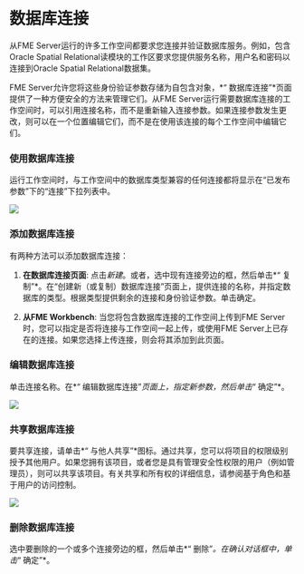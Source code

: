 # 数据库连接 #

从FME Server运行的许多工作空间都要求您连接并验证数据库服务。例如，包含Oracle Spatial Relational读模块的工作区要求您提供服务名称，用户名和密码以连接到Oracle Spatial Relational数据集。

FME Server允许您将这些身份验证参数存储为自包含对象，*“ 数据库连接”*页面提供了一种方便安全的方法来管理它们。从FME Server运行需要数据库连接的工作空间时，可以引用连接名称，而不是重新输入连接参数。如果连接参数发生更改，则可以在一个位置编辑它们，而不是在使用该连接的每个工作空间中编辑它们。

### 使用数据库连接 ###

运行工作空间时，与工作空间中的数据库类型兼容的任何连接都将显示在“已发布参数”下的“连接”下拉列表中。

![](./Images/5.004.DatabaseConnection.png)

### 添加数据库连接 ###

有两种方法可以添加数据库连接：

1. **在数据库连接页面**: 点击*新建*。或者，选中现有连接旁边的框，然后单击*“ 复制”*。在“创建新（或复制）数据库连接”页面上，提供连接的名称，并指定数据库的类型。根据类型提供剩余的连接和身份验证参数。单击确定。

2. **从FME Workbench**: 当您将包含数据库连接的工作空间上传到FME Server时，您可以指定是否将连接与工作空间一起上传，或使用FME Server上已存在的连接。如果您选择上传连接，则会将其添加到此页面。

### 编辑数据库连接 ###

单击连接名称。在*“ 编辑数据库连接”*页面上，指定新参数，然后单击*“ 确定”*。

![](./Images/5.005.EditDatabaseConnection.png)

### 共享数据库连接 ###

要共享连接，请单击*“ 与他人共享”*图标。通过共享，您可以将项目的权限级别授予其他用户。如果您拥有该项目，或者您是具有管理安全性权限的用户（例如管理员），则可以共享该项目。有关共享和所有权的详细信息，请参阅基于角色和基于用户的访问控制。

![](./Images/5.006.ShareWithOthers.png)

### 删除数据库连接 ###

选中要删除的一个或多个连接旁边的框，然后单击*“ 删除”*。在确认对话框中，单击*“ 确定”*。
